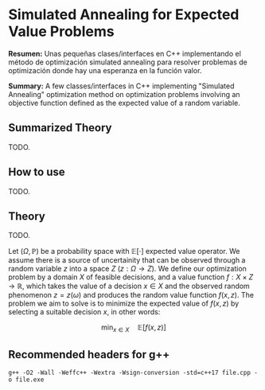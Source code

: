 # Simulated Annealing for Expected Value Problems

**Resumen:**
Unas pequeñas clases/interfaces en C++ implementando el método de optimización simulated annealing para resolver problemas de optimización donde hay una esperanza en la función valor.

**Summary:**
A few classes/interfaces in C++ implementing "Simulated Annealing" optimization method on optimization problems involving an objective function defined as the expected value of a random variable.

## Summarized Theory

TODO.

## How to use

TODO.

## Theory

TODO.

Let $(\Omega,\mathbb P)$ be a probability space with $\mathbb E[\cdot]$ expected value operator. We assume there is a source of uncertainity that can be observed through a random variable $z$ into a space $Z$ ($z:\Omega \rightarrow Z$). We define our optimization problem by a domain $X$ of feasible decisions, and a value function $f:X\times Z \longrightarrow \mathbb R$, which takes the value of a decision $x\in X$ and the observed random phenomenon $z=z(\omega)$ and produces the random value function $f(x,z)$. The problem we aim to solve is to minimize the expected value of $f(x,z)$ by selecting a suitable decision $x$, in other words:

$$ \min_{x \in X} \quad \mathbb E[f(x,z)] $$

## Recommended headers for g++
```g++ -O2 -Wall -Weffc++ -Wextra -Wsign-conversion -std=c++17 file.cpp -o file.exe```

